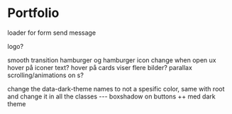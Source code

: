 # Portfolio





loader for form send message

logo?

smooth transition hamburger og hamburger icon change when open
ux hover på iconer text? 
hover på cards viser flere bilder?
parallax scrolling/animations on s?

change the data-dark-theme names to not a spesific color, same with root and change it in all the classes --- boxshadow on buttons ++ med dark theme
